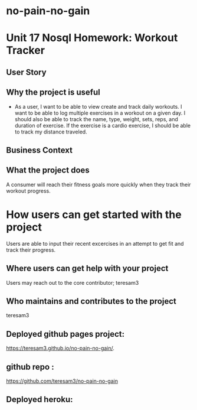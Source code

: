 # no-pain-no-gain

# Unit 17 Nosql Homework: Workout Tracker

## User Story
## Why the project is useful

* As a user, I want to be able to view create and track daily workouts. I want to be able to log multiple exercises in a workout on a given day. I should also be able to track the name, type, weight, sets, reps, and duration of exercise. If the exercise is a cardio exercise, I should be able to track my distance traveled.

## Business Context
## What the project does

A consumer will reach their fitness goals more quickly when they track their workout progress.
# How users can get started with the project
Users are able to input their recent excercises in an attempt to get fit and track their progress.

## Where users can get help with your project
Users may reach out to the core contributor; teresam3

## Who maintains and contributes to the project
teresam3

## Deployed github pages project:
https://teresam3.github.io/no-pain-no-gain/.
## github repo : 
https://github.com/teresam3/no-pain-no-gain
## Deployed heroku: 



